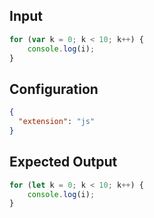 
## Input
```javascript input
for (var k = 0; k < 10; k++) {
    console.log(i);
}
```

## Configuration
```json configuration
{
  "extension": "js"
}
```

## Expected Output
```javascript expected output
for (let k = 0; k < 10; k++) {
    console.log(i);
}
```
